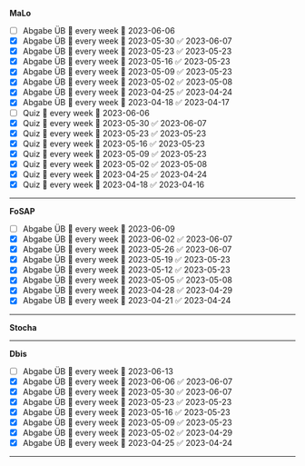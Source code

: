 **MaLo**
- [ ] Abgabe ÜB 🔁 every week 📅 2023-06-06
- [x] Abgabe ÜB 🔁 every week 📅 2023-05-30 ✅ 2023-06-07
- [x] Abgabe ÜB 🔁 every week 📅 2023-05-23 ✅ 2023-05-23
- [x] Abgabe ÜB 🔁 every week 📅 2023-05-16 ✅ 2023-05-23
- [x] Abgabe ÜB 🔁 every week 📅 2023-05-09 ✅ 2023-05-23
- [x] Abgabe ÜB 🔁 every week 📅 2023-05-02 ✅ 2023-05-08
- [x] Abgabe ÜB 🔁 every week 📅 2023-04-25 ✅ 2023-04-24
- [x] Abgabe ÜB 🔁 every week 📅 2023-04-18 ✅ 2023-04-17
- [ ] Quiz 🔁 every week 📅 2023-06-06
- [x] Quiz 🔁 every week 📅 2023-05-30 ✅ 2023-06-07
- [x] Quiz 🔁 every week 📅 2023-05-23 ✅ 2023-05-23
- [x] Quiz 🔁 every week 📅 2023-05-16 ✅ 2023-05-23
- [x] Quiz 🔁 every week 📅 2023-05-09 ✅ 2023-05-23
- [x] Quiz 🔁 every week 📅 2023-05-02 ✅ 2023-05-08
- [x] Quiz 🔁 every week 📅 2023-04-25 ✅ 2023-04-24
- [x] Quiz 🔁 every week 📅 2023-04-18 ✅ 2023-04-16

---

**FoSAP**
- [ ] Abgabe ÜB 🔁 every week 📅 2023-06-09
- [x] Abgabe ÜB 🔁 every week 📅 2023-06-02 ✅ 2023-06-07
- [x] Abgabe ÜB 🔁 every week 📅 2023-05-26 ✅ 2023-06-07
- [x] Abgabe ÜB 🔁 every week 📅 2023-05-19 ✅ 2023-05-23
- [x] Abgabe ÜB 🔁 every week 📅 2023-05-12 ✅ 2023-05-23
- [x] Abgabe ÜB 🔁 every week 📅 2023-05-05 ✅ 2023-05-08
- [x] Abgabe ÜB 🔁 every week 📅 2023-04-28 ✅ 2023-04-29
- [x] Abgabe ÜB 🔁 every week 📅 2023-04-21 ✅ 2023-04-24
---
**Stocha**

---

**Dbis**
- [ ] Abgabe ÜB 🔁 every week 📅 2023-06-13
- [x] Abgabe ÜB 🔁 every week 📅 2023-06-06 ✅ 2023-06-07
- [x] Abgabe ÜB 🔁 every week 📅 2023-05-30 ✅ 2023-06-07
- [x] Abgabe ÜB 🔁 every week 📅 2023-05-23 ✅ 2023-05-23
- [x] Abgabe ÜB 🔁 every week 📅 2023-05-16 ✅ 2023-05-23
- [x] Abgabe ÜB 🔁 every week 📅 2023-05-09 ✅ 2023-05-23
- [x] Abgabe ÜB 🔁 every week 📅 2023-05-02 ✅ 2023-04-29
- [x] Abgabe ÜB 🔁 every week 📅 2023-04-25 ✅ 2023-04-24
---